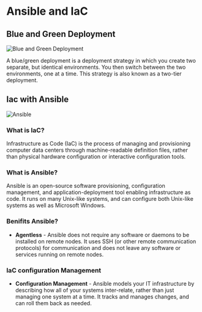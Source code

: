 # Ansible and IaC

## Blue and Green Deployment

![Blue and Green Deployment](blue-green.png)

A blue/green deployment is a deployment strategy in which you create two separate, but identical environments. You then switch between the two environments, one at a time. This strategy is also known as a two-tier deployment.

## Iac with Ansible

![Ansible](Ansible.png)

### What is IaC?

Infrastructure as Code (IaC) is the process of managing and provisioning computer data centers through machine-readable definition files, rather than physical hardware configuration or interactive configuration tools.

### What is Ansible?

Ansible is an open-source software provisioning, configuration management, and application-deployment tool enabling infrastructure as code. It runs on many Unix-like systems, and can configure both Unix-like systems as well as Microsoft Windows.

### Benifits Ansible?

- **Agentless** - Ansible does not require any software or daemons to be installed on remote nodes. It uses SSH (or other remote communication protocols) for communication and does not leave any software or services running on remote nodes.

### IaC configuration Management

- **Configuration Management** - Ansible models your IT infrastructure by describing how all of your systems inter-relate, rather than just managing one system at a time. It tracks and manages changes, and can roll them back as needed.